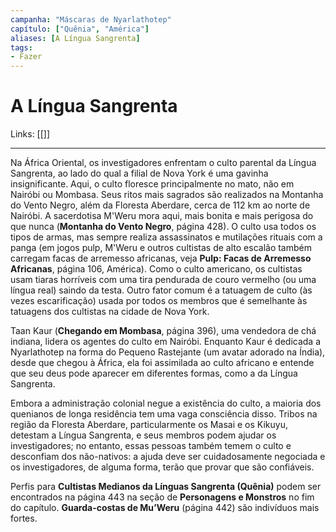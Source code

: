 ```yaml
---
campanha: "Máscaras de Nyarlathotep"
capítulo: ["Quênia", "América"]
aliases: [A Língua Sangrenta]
tags: 
- Fazer
---
```


# A Língua Sangrenta

Links: [[]]

---
Na África Oriental, os investigadores enfrentam o culto parental da Língua Sangrenta, ao lado do qual a filial de Nova York é uma gavinha insignificante. Aqui, o culto floresce principalmente no mato, não em Nairóbi ou Mombasa. Seus ritos mais sagrados são realizados na Montanha do Vento Negro, além da Floresta Aberdare, cerca de 112 km ao norte de Nairóbi. A sacerdotisa M'Weru mora aqui, mais bonita e mais perigosa do que nunca (**Montanha do Vento Negro**, página 428). O culto usa todos os tipos de armas, mas sempre realiza assassinatos e mutilações rituais com a panga (em jogos pulp, M'Weru e outros cultistas de alto escalão também carregam facas de arremesso africanas, veja **Pulp: Facas de Arremesso Africanas**, página 106, América). Como o culto americano, os cultistas usam tiaras horríveis com uma tira pendurada de couro vermelho (ou uma língua real) saindo da testa. Outro fator comum é a tatuagem de culto (às vezes escarificação) usada por todos os membros que é semelhante às tatuagens dos cultistas na cidade de Nova York.

Taan Kaur (**Chegando em Mombasa**, página 396), uma vendedora de chá indiana, lidera os agentes do culto em Nairóbi. Enquanto Kaur é dedicada a Nyarlathotep na forma do Pequeno Rastejante (um avatar adorado na Índia), desde que chegou à África, ela foi assimilada ao culto africano e entende que seu deus pode aparecer em diferentes formas, como a da Língua Sangrenta.

Embora a administração colonial negue a existência do culto, a maioria dos quenianos de longa residência tem uma vaga consciência disso. Tribos na região da Floresta Aberdare, particularmente os Masai e os Kikuyu, detestam a Língua Sangrenta, e seus membros podem ajudar os investigadores; no entanto, essas pessoas também temem o culto e desconfiam dos não-nativos: a ajuda deve ser cuidadosamente negociada e os investigadores, de alguma forma, terão que provar que são confiáveis.

Perfis para **Cultistas Medianos da Línguas Sangrenta (Quênia)** podem ser encontrados na página 443 na seção de **Personagens e Monstros** no fim do capítulo. **Guarda-costas de Mu’Weru** (página 442) são indivíduos mais fortes.